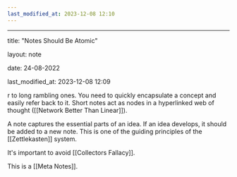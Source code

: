 ```yaml
---
last_modified_at: 2023-12-08 12:10
---
```

---

title: "Notes Should Be Atomic"

layout: note

date: 24-08-2022

last_modified_at: 2023-12-08 12:09

r to long rambling ones. You need to quickly encapsulate a concept and easily refer back to it. Short notes act as nodes in a hyperlinked web of thought ([[Network Better Than Linear]]).

A note captures the essential parts of an idea. If an idea develops, it should be added to a new note. This is one of the guiding principles of the [[Zettlekasten]] system.

It's important to avoid [[Collectors Fallacy]].

This is a [[Meta Notes]].
